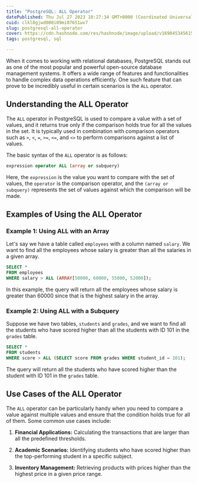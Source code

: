 ```yaml
---
title: "PostgreSQL: ALL Operator"
datePublished: Thu Jul 27 2023 10:27:34 GMT+0000 (Coordinated Universal Time)
cuid: clkl0gjwd000i09mi07651wv7
slug: postgresql-all-operator
cover: https://cdn.hashnode.com/res/hashnode/image/upload/v1690453456154/faec1485-a262-4ba6-85ef-811b598e73ef.png
tags: postgresql, sql

---
```


When it comes to working with relational databases, PostgreSQL stands out as one of the most popular and powerful open-source database management systems. It offers a wide range of features and functionalities to handle complex data operations efficiently. One such feature that can prove to be incredibly useful in certain scenarios is the `ALL` operator.

## Understanding the ALL Operator

The `ALL` operator in PostgreSQL is used to compare a value with a set of values, and it returns true only if the comparison holds true for all the values in the set. It is typically used in combination with comparison operators such as `>`, `<`, `=`, `>=`, `<=`, and `<>` to perform comparisons against a list of values.

The basic syntax of the `ALL` operator is as follows:

```sql
expression operator ALL (array or subquery)
```

Here, the `expression` is the value you want to compare with the set of values, the `operator` is the comparison operator, and the `(array or subquery)` represents the set of values against which the comparison will be made.

## Examples of Using the ALL Operator

### Example 1: Using ALL with an Array

Let's say we have a table called `employees` with a column named `salary`. We want to find all the employees whose salary is greater than all the salaries in a given array.

```sql
SELECT *
FROM employees
WHERE salary > ALL (ARRAY[50000, 60000, 55000, 52000]);
```

In this example, the query will return all the employees whose salary is greater than 60000 since that is the highest salary in the array.

### Example 2: Using ALL with a Subquery

Suppose we have two tables, `students` and `grades`, and we want to find all the students who have scored higher than all the students with ID 101 in the `grades` table.

```sql
SELECT *
FROM students
WHERE score > ALL (SELECT score FROM grades WHERE student_id = 101);
```

The query will return all the students who have scored higher than the student with ID 101 in the `grades` table.

## Use Cases of the ALL Operator

The `ALL` operator can be particularly handy when you need to compare a value against multiple values and ensure that the condition holds true for all of them. Some common use cases include:

1. **Financial Applications:** Calculating the transactions that are larger than all the predefined thresholds.
    
2. **Academic Scenarios:** Identifying students who have scored higher than the top-performing student in a specific subject.
    
3. **Inventory Management:** Retrieving products with prices higher than the highest price in a given price range.